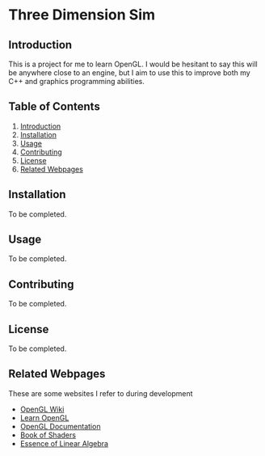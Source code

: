 

# Three Dimension Sim

## Introduction

This is a project for me to learn OpenGL. I would be hesitant to say this will be anywhere close to an engine, but I aim to use this to improve both my C++ and graphics programming abilities.

## Table of Contents

1. [Introduction](#introduction)
2. [Installation](#installation)
3. [Usage](#usage)
4. [Contributing](#contributing)
5. [License](#license)
6. [Related Webpages](#related-webpages)

## Installation

To be completed.

## Usage

To be completed.

## Contributing

To be completed.

## License

To be completed.

## Related Webpages

These are some websites I refer to during development

- [OpenGL Wiki](https://www.khronos.org/opengl/wiki/Main_Page)
- [Learn OpenGL](https://learnopengl.com/)
- [OpenGL Documentation](https://docs.gl/)
- [Book of Shaders](https://thebookofshaders.com/)
- [Essence of Linear Algebra](https://www.youtube.com/playlist?list=PLZHQObOWTQDPD3MizzM2xVFitgF8hE_ab)
